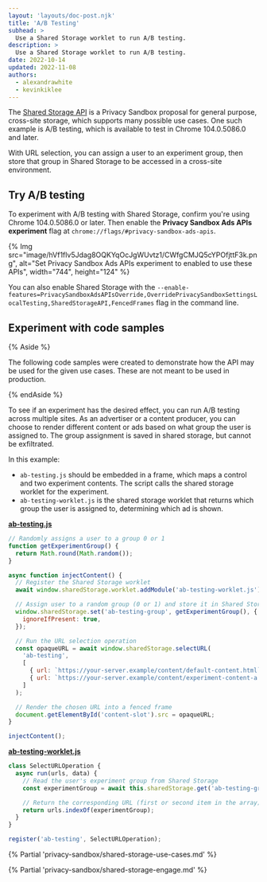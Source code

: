 ```yaml
---
layout: 'layouts/doc-post.njk'
title: 'A/B Testing'
subhead: >
  Use a Shared Storage worklet to run A/B testing.
description: >
  Use a Shared Storage worklet to run A/B testing.
date: 2022-10-14
updated: 2022-11-08
authors:
  - alexandrawhite
  - kevinkiklee
---
```


The [Shared Storage API](/docs/privacy-sandbox/shared-storage/) is a Privacy
Sandbox proposal for general purpose, cross-site storage, which supports many
possible use cases. One such example is A/B testing, which is available to test
in Chrome 104.0.5086.0 and later.

With URL selection, you can assign a user to an experiment group, then store
that group in Shared Storage to be accessed in a cross-site environment. 

## Try A/B testing

To experiment with A/B testing with Shared Storage, confirm you're using Chrome 104.0.5086.0 or later. Then enable the **Privacy Sandbox Ads APIs experiment** flag at `chrome://flags/#privacy-sandbox-ads-apis`.

{% Img
	src="image/hVf1flv5Jdag8OQKYqOcJgWUvtz1/CWfgCMJQ5cYPOfjttF3k.png",
	alt="Set Privacy Sandbox Ads APIs experiment to enabled to use these APIs",
	width="744", height="124"
%}

You can also enable Shared Storage with the `--enable-features=PrivacySandboxAdsAPIsOverride,OverridePrivacySandboxSettingsLocalTesting,SharedStorageAPI,FencedFrames` flag in the command line. 

## Experiment with code samples

{% Aside %}

The following code samples were created to demonstrate how the API may be used
for the given use cases. These are not meant to be used in production.

{% endAside %}

To see if an experiment has the desired effect, you can run A/B testing across multiple sites. As an advertiser or a content producer, you can choose to render different content or ads based on what group the user is assigned to. The group assignment is saved in shared storage, but cannot be exfiltrated.

In this example:

*   `ab-testing.js` should be embedded in a frame, which maps a control and two experiment contents. The script calls the shared storage worklet for the experiment.
*   `ab-testing-worklet.js`  is the shared storage worklet that returns which group the user is assigned to, determining which ad is shown.

**[ab-testing.js](https://github.com/GoogleChromeLabs/shared-storage-demo/blob/main/sites/advertiser/ab-testing.js)**

```js
// Randomly assigns a user to a group 0 or 1
function getExperimentGroup() {
  return Math.round(Math.random());
}

async function injectContent() {
  // Register the Shared Storage worklet
  await window.sharedStorage.worklet.addModule('ab-testing-worklet.js');

  // Assign user to a random group (0 or 1) and store it in Shared Storage
  window.sharedStorage.set('ab-testing-group', getExperimentGroup(), {
    ignoreIfPresent: true,
  });

  // Run the URL selection operation
  const opaqueURL = await window.sharedStorage.selectURL(
    'ab-testing',
    [
      { url: `https://your-server.example/content/default-content.html` },
      { url: `https://your-server.example/content/experiment-content-a.html` }
    ]
  );

  // Render the chosen URL into a fenced frame
  document.getElementById('content-slot').src = opaqueURL;
}

injectContent();
```

**[ab-testing-worklet.js](https://github.com/GoogleChromeLabs/shared-storage-demo/blob/main/sites/advertiser/ab-testing-worklet.js)**

```js
class SelectURLOperation {
  async run(urls, data) {
    // Read the user's experiment group from Shared Storage
    const experimentGroup = await this.sharedStorage.get('ab-testing-group');

    // Return the corresponding URL (first or second item in the array)
    return urls.indexOf(experimentGroup);
  }
}

register('ab-testing', SelectURLOperation);
```

{% Partial 'privacy-sandbox/shared-storage-use-cases.md' %}

{% Partial 'privacy-sandbox/shared-storage-engage.md' %}
